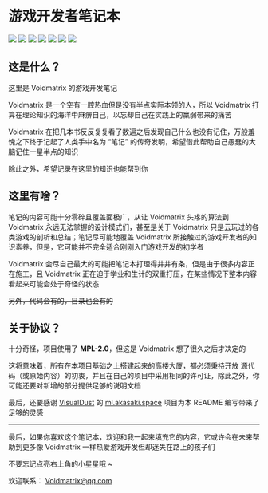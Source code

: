 # 游戏开发者笔记本

[![](https://img.shields.io/github/stars/VoidmatrixHeathcliff/GameDeveloperNotes.svg?style=flat&labelColor=e49e61)](https://github.com/VoidmatrixHeathcliff/GameDeveloperNotes/stargazers)
[![](https://img.shields.io/github/forks/VoidmatrixHeathcliff/GameDeveloperNotes.svg?style=flat&labelColor=e49e61)](https://github.com/VoidmatrixHeathcliff/GameDeveloperNotes/network/members)
[![](https://img.shields.io/github/issues/VoidmatrixHeathcliff/GameDeveloperNotes.svg?style=flat&labelColor=3f48cc)](https://github.com/VoidmatrixHeathcliff/GameDeveloperNotes/issues)
![](https://img.shields.io/github/license/VoidmatrixHeathcliff/GameDeveloperNotes.svg?style=flat&label=license&message=notspecified&labelColor=3f48cc)
[![](https://img.shields.io/github/contributors/VoidmatrixHeathcliff/GameDeveloperNotes)](https://github.com/VoidmatrixHeathcliff/GameDeveloperNotes/graphs/contributors)
![](https://img.shields.io/github/commit-activity/m/VoidmatrixHeathcliff/GameDeveloperNotes)
![](https://jwenjian-visitor-badge-5.glitch.me/badge?page_id=VoidmatrixHeathcliff.GameDeveloperNotes.readme)

## 这是什么？

这里是 Voidmatrix 的游戏开发笔记  

Voidmatrix 是一个空有一腔热血但是没有半点实际本领的人，所以 Voidmatrix 打算在理论知识的海洋中麻痹自己，以忘却自己在实践上的羸弱带来的痛苦  

Voidmatrix 在把几本书反反复复看了数遍之后发现自己什么也没有记住，万般羞愧之下终于记起了人类手中名为 “笔记” 的传奇发明，希望借此帮助自己愚蠢的大脑记住一星半点的知识

除此之外，希望记录在这里的知识也能帮到你

## 这里有啥？

笔记的内容可能十分零碎且覆盖面极广，从让 Voidmatrix 头疼的算法到 Voidmatrix 永远无法掌握的设计模式们，甚至是关于 Voidmatrix 只是云玩过的各类游戏的剖析和总结；笔记尽可能地覆盖 Voidmatrix 所接触过的游戏开发者的知识素养，但是，它可能并不完全适合刚刚入门游戏开发的初学者  

Voidmatrix 会尽自己最大的可能把笔记本打理得井井有条，但是由于很多内容正在施工，且 Voidmatrix 正在迫于学业和生计的双重打压，在某些情况下整本内容看起来可能会处于奇怪的状态  

~~另外，代码会有的，目录也会有的~~

## 关于协议？

十分奇怪，项目使用了 **MPL-2.0**，但这是 Voidmatrix 想了很久之后才决定的  

这将意味着，所有在本项目基础之上搭建起来的高楼大厦，都必须秉持开放 源代码（或原始内容）的初衷，并且在自己的项目中采用相同的许可证，除此之外，你可能还要对新增的部分提供足够的说明文档  

最后，还要感谢 [VisualDust](https://github.com/visualDust) 的 [ml.akasaki.space](https://github.com/visualDust/ml.akasaki.space) 项目为本 README 编写带来了足够的灵感

******

最后，如果你喜欢这个笔记本，欢迎和我一起来填充它的内容，它或许会在未来帮助到更多像 Voidmatrix 一样热爱游戏开发但却迷失在路上的孩子们

不要忘记点亮右上角的小星星哦 ~

欢迎联系： Voidmatrix@qq.com